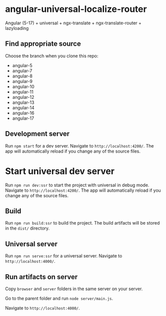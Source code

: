 # angular-universal-localize-router

Angular (5-17) + universal + ngx-translate + ngx-translate-router + lazyloading

## Find appropriate source

Choose the branch when you clone this repo:
* angular-5
* angular-7
* angular-8
* angular-9
* angular-10
* angular-11
* angular-12
* angular-13
* angular-14
* angular-16
* angular-17

## Development server

Run `npm start` for a dev server. Navigate to `http://localhost:4200/`. The app will automatically reload if you change any of the source files.

# Start universal dev server

Run `npm run dev:ssr` to start the project with universal in debug mode. Navigate to `http://localhost:4200/`. The app will automatically reload if you change any of the source files.

## Build

Run `npm run build:ssr` to build the project. The build artifacts will be stored in the `dist/` directory.

## Universal server

Run `npm run serve:ssr` for a universal server. Navigate to `http://localhost:4000/`.

## Run artifacts on server

Copy `browser` and `server` folders in the same server on your server.

Go to the parent folder and run `node server/main.js`.

Navigate to `http://localhost:4000/`.
